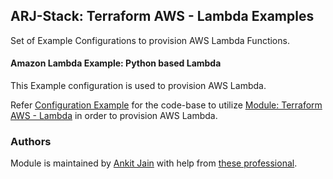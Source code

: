 ## ARJ-Stack: Terraform AWS - Lambda Examples

Set of Example Configurations to provision AWS Lambda Functions.

#### Amazon Lambda Example: Python based Lambda

This Example configuration is used to provision AWS Lambda.

Refer [Configuration Example](https://github.com/ankit-jn/terraform-aws-examples/tree/main/aws-lambda/lambda-python) for the code-base to utilize [Module: Terraform AWS - Lambda](https://github.com/ankit-jn/terraform-aws-lambda) in order to provision AWS Lambda.

### Authors

Module is maintained by [Ankit Jain](https://github.com/ankit-jn) with help from [these professional](https://github.com/ankit-jn/terraform-aws-examples/graphs/contributors).